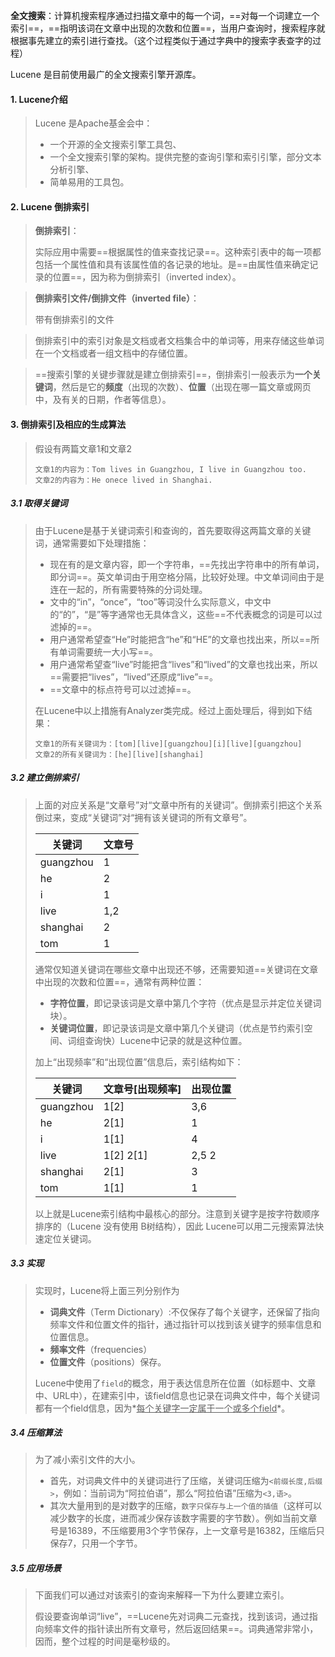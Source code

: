 **全文搜索**：计算机搜索程序通过扫描文章中的每一个词，==对每一个词建立一个索引==，==指明该词在文章中出现的次数和位置==，当用户查询时，搜索程序就根据事先建立的索引进行查找。（这个过程类似于通过字典中的搜索字表查字的过程）



Lucene 是目前使用最广的全文搜索引擎开源库。

#### 1. Lucene介绍

>Lucene 是Apache基金会中：
>
>- 一个开源的全文搜索引擎工具包、
>- 一个全文搜索引擎的架构。提供完整的查询引擎和索引引擎，部分文本分析引擎、
>- 简单易用的工具包。

#### 2. Lucene 倒排索引

>**倒排索引**：
>
>实际应用中需要==根据属性的值来查找记录==。这种索引表中的每一项都包括一个属性值和具有该属性值的各记录的地址。是==由属性值来确定记录的位置==，因为称为倒排索引（inverted index）。

>**倒排索引文件/倒排文件（inverted file）**：
>
>带有倒排索引的文件

>倒排索引中的索引对象是文档或者文档集合中的单词等，用来存储这些单词在一个文档或者一组文档中的存储位置。

>==搜索引擎的关键步骤就是建立倒排索引==，倒排索引一般表示为**一个关键词**，然后是它的**频度**（出现的次数）、**位置**（出现在哪一篇文章或网页中，及有关的日期，作者等信息）。

#### 3. 倒排索引及相应的生成算法

>假设有两篇文章1和文章2
>
>```
>文章1的内容为：Tom lives in Guangzhou, I live in Guangzhou too.
>文章2的内容为：He onece lived in Shanghai. 
>```

##### 3.1 取得关键词

>由于Lucene是基于关键词索引和查询的，首先要取得这两篇文章的关键词，通常需要如下处理措施：
>
>- 现在有的是文章内容，即一个字符串，==先找出字符串中的所有单词，即分词==。英文单词由于用空格分隔，比较好处理。中文单词间由于是连在一起的，所有需要特殊的分词处理。
>- 文中的“in”，“once”，“too”等词没什么实际意义，中文中的“的”，“是”等字通常也无具体含义，这些==不代表概念的词是可以过滤掉的==。
>- 用户通常希望查“He”时能把含“he”和“HE”的文章也找出来，所以==所有单词需要统一大小写==。
>- 用户通常希望查“live”时能把含“lives”和“lived”的文章也找出来，所以==需要把“lives”，“lived”还原成“live”==。
>- ==文章中的标点符号可以过滤掉==。 
>
>在Lucene中以上措施有Analyzer类完成。经过上面处理后，得到如下结果：
>
>```
>文章1的所有关键词为：[tom][live][guangzhou][i][live][guangzhou]
>文章2的所有关键词为：[he][live][shanghai]
>```

##### 3.2 建立倒排索引

>上面的对应关系是“文章号”对“文章中所有的关键词”。倒排索引把这个关系倒过来，变成“关键词”对“拥有该关键词的所有文章号”。
>
>| 关键词    | 文章号 |
>| --------- | ------ |
>| guangzhou | 1      |
>| he        | 2      |
>| i         | 1      |
>| live      | 1,2    |
>| shanghai  | 2      |
>| tom       | 1      |
>
>通常仅知道关键词在哪些文章中出现还不够，还需要知道==关键词在文章中出现的次数和位置==，通常有两种位置：
>
>- **字符位置**，即记录该词是文章中第几个字符（优点是显示并定位关键词块）。
>- **关键词位置**，即记录该词是文章中第几个关键词（优点是节约索引空间、词组查询快）Lucene中记录的就是这种位置。
>
>加上“出现频率”和“出现位置”信息后，索引结构如下：
>
>| 关键词    | 文章号[出现频率] | 出现位置 |
>| --------- | ---------------- | -------- |
>| guangzhou | 1[2]             | 3,6      |
>| he        | 2[1]             | 1        |
>| i         | 1[1]             | 4        |
>| live      | 1[2]     2[1]    | 2,5    2 |
>| shanghai  | 2[1]             | 3        |
>| tom       | 1[1]             | 1        |
>
>以上就是Lucene索引结构中最核心的部分。注意到关键字是按字符数顺序排序的（Lucene 没有使用 B树结构），因此 Lucene可以用二元搜索算法快速定位关键词。

##### 3.3 实现

>实现时，Lucene将上面三列分别作为
>
>- **词典文件**（Term Dictionary）:不仅保存了每个关键字，还保留了指向频率文件和位置文件的指针，通过指针可以找到该关键字的频率信息和位置信息。
>- **频率文件**（frequencies）
>- **位置文件**（positions）保存。
>
>Lucene中使用了`field`的概念，用于表达信息所在位置（如标题中、文章中、URL中），在建索引中，该field信息也记录在词典文件中，每个关键词都有一个field信息，因为*<u>每个关键字一定属于一个或多个field</u>*。

##### 3.4 压缩算法

>为了减小索引文件的大小。
>
>- 首先，对词典文件中的关键词进行了压缩，关键词压缩为`<前缀长度,后缀>`，例如：当前词为“阿拉伯语”，那么“阿拉伯语”压缩为`<3,语>`。
>- 其次大量用到的是对数字的压缩，`数字只保存与上一个值的插值`（这样可以减少数字的长度，进而减少保存该数字需要的字节数）。例如当前文章号是16389，不压缩要用3个字节保存，上一文章号是16382，压缩后只保存7，只用一个字节。

##### 3.5 应用场景

>下面我们可以通过对该索引的查询来解释一下为什么要建立索引。
>
>假设要查询单词“live”，==Lucene先对词典二元查找，找到该词，通过指向频率文件的指针读出所有文章号，然后返回结果==。词典通常非常小，因而，整个过程的时间是毫秒级的。


